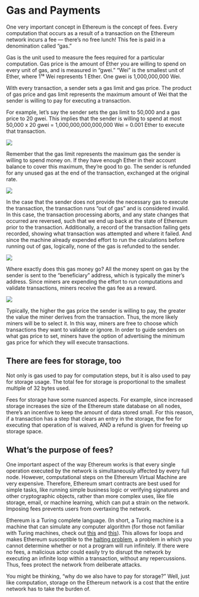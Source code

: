 ﻿# Gas and Payments

One very important concept in Ethereum is the concept of fees. Every computation that occurs as a result of a transaction on the Ethereum network incurs a fee — there’s no free lunch! This fee is paid in a denomination called “gas.”

Gas is the unit used to measure the fees required for a particular computation. Gas price is the amount of Ether you are willing to spend on every unit of gas, and is measured in “gwei.” “Wei” is the smallest unit of Ether, where 1¹⁸ Wei represents 1 Ether. One gwei is 1,000,000,000 Wei.

With every transaction, a sender sets a gas limit and gas price. The product of gas price and gas limit represents the maximum amount of Wei that the sender is willing to pay for executing a transaction.

For example, let’s say the sender sets the gas limit to 50,000 and a gas price to 20 gwei. This implies that the sender is willing to spend at most 50,000 x 20 gwei = 1,000,000,000,000,000 Wei = 0.001 Ether to execute that transaction.

![](https://lh3.googleusercontent.com/tbeLtDGpEnp7F5J8IjUucQrx0Mb6Zi1nm444Q7cf50CMV9QcjqIBf6Yr-Yfu8ErCI6x6Mr7UW0ubQQ-9lPTnI6fXs5Jt2vrzxHwDOpSYSCEZ0EFzGrexX9GUyvS2J6orCGqADGtG)

Remember that the gas limit represents the maximum gas the sender is willing to spend money on. If they have enough Ether in their account balance to cover this maximum, they’re good to go. The sender is refunded for any unused gas at the end of the transaction, exchanged at the original rate.

![](https://lh5.googleusercontent.com/RjG3ZYiGKJttdYjcYl78cU2UPs0Zo2Udq6eisN1JTEachk0UXuMsgb5sCU59se7B0tNEo3ybUY3xqKsW5ZRsi0tt2ov5yQq8c50M16tBkE2AEpN3lX6luxR6bu1h5P2JKhF6VK08)

In the case that the sender does not provide the necessary gas to execute the transaction, the transaction runs “out of gas” and is considered invalid. In this case, the transaction processing aborts, and any state changes that occurred are reversed, such that we end up back at the state of Ethereum prior to the transaction. Additionally, a record of the transaction failing gets recorded, showing what transaction was attempted and where it failed. And since the machine already expended effort to run the calculations before running out of gas, logically, none of the gas is refunded to the sender.

![](https://lh3.googleusercontent.com/R-PwCelG3MEMOlJBxPIMP8CDRVjXytb7jFQPpqWY89k_wn4CccWjnGY8V5KvdnjiP5SdKEMTZcqMBw0YY-rUX8gJggVGN9pp5_zJkpgBbUREJMsaTb22ib2tsC5teCCWF7P9Tx5q)

Where exactly does this gas money go? All the money spent on gas by the sender is sent to the “beneficiary” address, which is typically the miner’s address. Since miners are expending the effort to run computations and validate transactions, miners receive the gas fee as a reward.

![](https://lh3.googleusercontent.com/dTHI3kP2he7J7WQUzJ9b1v352m0wBPS6n2YXyf-ODc1FfVX0DvoOZOe87Ksn9J6fr8dD6BVJT820gfGhEyAp7tNKn71R25WYp9gtjtkL77sKMvrdHXCqgYC3It55cAHjnls14qA2)

Typically, the higher the gas price the sender is willing to pay, the greater the value the miner derives from the transaction. Thus, the more likely miners will be to select it. In this way, miners are free to choose which transactions they want to validate or ignore. In order to guide senders on what gas price to set, miners have the option of advertising the minimum gas price for which they will execute transactions.

## There are fees for storage, too

Not only is gas used to pay for computation steps, but it is also used to pay for storage usage. The total fee for storage is proportional to the smallest multiple of 32 bytes used.

Fees for storage have some nuanced aspects. For example, since increased storage increases the size of the Ethereum state database on all nodes, there’s an incentive to keep the amount of data stored small. For this reason, if a transaction has a step that clears an entry in the storage, the fee for executing that operation of is waived, AND a refund is given for freeing up storage space.

## What’s the purpose of fees?

One important aspect of the way Ethereum works is that every single operation executed by the network is simultaneously affected by every full node. However, computational steps on the Ethereum Virtual Machine are very expensive. Therefore, Ethereum smart contracts are best used for simple tasks, like running simple business logic or verifying signatures and other cryptographic objects, rather than more complex uses, like file storage, email, or machine learning, which can put a strain on the network. Imposing fees prevents users from overtaxing the network.

Ethereum is a Turing complete language. (In short, a Turing machine is a machine that can simulate any computer algorithm (for those not familiar with Turing machines, check out [this](https://en.wikipedia.org/wiki/Turing_machine) and [this](http://mathworld.wolfram.com/TuringMachine.html)). This allows for loops and makes Ethereum susceptible to the [halting problem](https://en.wikipedia.org/wiki/Halting_problem), a problem in which you cannot determine whether or not a program will run infinitely. If there were no fees, a malicious actor could easily try to disrupt the network by executing an infinite loop within a transaction, without any repercussions. Thus, fees protect the network from deliberate attacks.

You might be thinking, “why do we also have to pay for storage?” Well, just like computation, storage on the Ethereum network is a cost that the entire network has to take the burden of.
